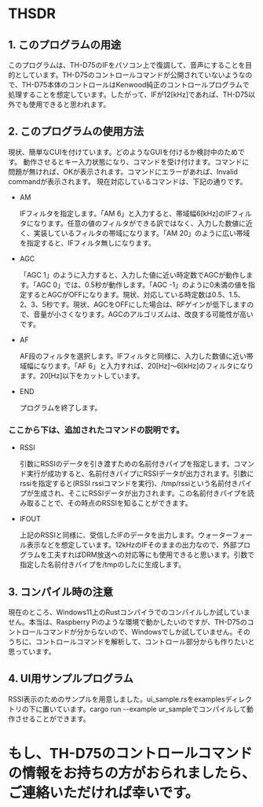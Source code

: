 # THSDR
## 1. このプログラムの用途
このプログラムは、TH-D75のIFをパソコン上で復調して、音声にすることを目的としています。TH-D75のコントロールコマンドが公開されていないようなので、TH-D75本体のコントロールはKenwood純正のコントロールプログラムで処理することを想定しています。したがって、IFが12[kHz]であれば、TH-D75以外でも使用できると思われます。
## 2. このプログラムの使用方法
現状、簡単なCUIを付けています。どのようなGUIを付けるか検討中のためです。
動作させるとキー入力状態になり、コマンドを受け付けます。コマンドに問題が無ければ、OKが表示されます。コマンドにエラーがあれば、Invalid commandが表示されます。
現在対応しているコマンドは、下記の通りです。
- AM

  IFフィルタを指定します。「AM 6」と入力すると、帯域幅6[kHz]のIFフィルタになります。任意の値のフィルタができる訳ではなく、入力した数値に近く、実装しているフィルタの帯域になります。「AM 20」のように広い帯域を指定すると、IFフィルタ無しになります。
- AGC
  
  「AGC 1」のように入力すると、入力した値に近い時定数でAGCが動作します。「AGC 0」では、0.5秒が動作します。「AGC -1」のように0未満の値を指定するとAGCがOFFになります。現状、対応している時定数は0.5、1.5、2、3、5秒です。現状、AGCをOFFにした場合は、RFゲインが低下しますので、音量が小さくなります。AGCのアルゴリズムは、改良する可能性が高いです。
- AF
  
  AF段のフィルタを選択します。IFフィルタと同様に、入力した数値に近い帯域幅になります。「AF 6」と入力すれば、20[Hz]～6[kHz]のフィルタになります。20[Hz]以下をカットしています。
- END
  
  プログラムを終了します。

### ここから下は、追加されたコマンドの説明です。
- RSSI

  引数にRSSIのデータを引き渡すための名前付きパイプを指定します。コマンド実行が成功すると、名前付きパイプにRSSIデータが出力されます。引数にrssiを指定すると(RSSI rssiコマンドを実行)、/tmp/rssiという名前付きパイプが生成され、そこにRSSIデータが出力されます。この名前付きパイプを読み取ることで、その時点のRSSIを知ることができます。
  
- IFOUT

  上記のRSSIと同様に、受信したIFのデータを出力します。ウォーターフォール表示などを想定しています。12kHzのIFそのままの出力なので、外部プログラムを工夫すればDRM放送への対応等にも使用できると思います。引数で指定した名前付きパイプを/tmpのしたに生成します。

## 3. コンパイル時の注意

現在のところ、Windows11上のRustコンパイラでのコンパイルしか試していません。本当は、Raspberry Piのような環境で動かしたいのですが、TH-D75のコントロールコマンドが分からないので、Windowsでしか試していません。そのうちに、コントロールコマンドを解析して、コントロール部分からも作りたいと思っています。
## 4. UI用サンプルプログラム
RSSI表示のためのサンプルを用意しました。ui_sample.rsをexamplesディレクトリの下に置いています。cargo run --example ur_sampleでコンパイルして動作させることができます。


# もし、TH-D75のコントロールコマンドの情報をお持ちの方がおられましたら、ご連絡いただければ幸いです。
